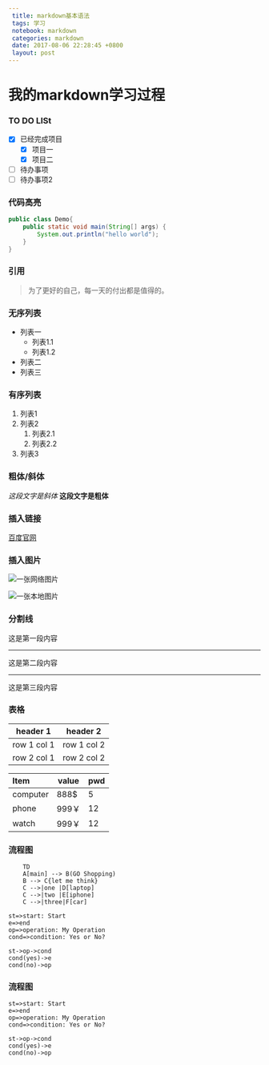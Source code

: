 ```yaml
---
 title: markdown基本语法
 tags: 学习
 notebook: markdown
 categories: markdown
 date: 2017-08-06 22:28:45 +0800
 layout: post
---
```


# 我的markdown学习过程

### TO DO LISt

- [x] 已经完成项目
	- [x] 项目一
	- [x] 项目二
- [ ] 待办事项
- [ ] 待办事项2 

### 代码高亮

~~~java
public class Demo{
	public static void main(String[] args) {
		System.out.println("hello world");	
	}
}
~~~

### 引用
> 为了更好的自己，每一天的付出都是值得的。

### 无序列表
- 列表一
	- 列表1.1
	- 列表1.2
- 列表二
- 列表三

### 有序列表
1. 列表1
2. 列表2
	1. 列表2.1
	2. 列表2.2
3. 列表3

### 粗体/斜体
*这段文字是斜体*
**这段文字是粗体**

### 插入链接
[百度官网](http://www.baidu.com)

### 插入图片
![一张网络图片](http://note.youdao.com/favicon.ico)

![一张本地图片](ailee.jpg)

### 分割线
这是第一段内容
***
这是第二段内容
***
这是第三段内容

### 表格
header 1 | header 2
---|---
row 1 col 1 | row 1 col 2
row 2 col 1 | row 2 col 2

|Item	 |value	|pwd	|
|:-------|-------|-------|
|computer|888$	 |5		 |
|phone   |999￥  |12     |
|watch   |999￥  |12     |

### 流程图
```graph 
	TD
	A[main] --> B(GO Shopping)
	B --> C{let me think}
	C -->|one |D[laptop]
	C -->|two |E[iphone]
	C -->|three|F[car]
```

```flow
st=>start: Start
e=>end
op=>operation: My Operation
cond=>condition: Yes or No?

st->op->cond
cond(yes)->e
cond(no)->op
```

### 流程图
~~~flow
st=>start: Start
e=>end
op=>operation: My Operation
cond=>condition: Yes or No?

st->op->cond
cond(yes)->e
cond(no)->op
~~~
